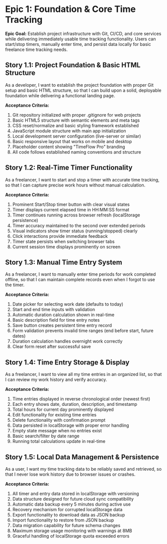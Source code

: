 # Epic 1: Foundation & Core Time Tracking

**Epic Goal:** Establish project infrastructure with Git, CI/CD, and core services while delivering immediately usable time tracking functionality. Users can start/stop timers, manually enter time, and persist data locally for basic freelance time tracking needs.

## Story 1.1: Project Foundation & Basic HTML Structure
As a developer,
I want to establish the project foundation with proper Git setup and basic HTML structure,
so that I can build upon a solid, deployable foundation while delivering a functional landing page.

**Acceptance Criteria:**
1. Git repository initialized with proper .gitignore for web projects
2. Basic HTML5 structure with semantic elements and meta tags
3. CSS reset/normalize and basic styling framework established
4. JavaScript module structure with main app initialization
5. Local development server configuration (live-server or similar)
6. Basic responsive layout that works on mobile and desktop
7. Placeholder content showing "TimeFlow Pro" branding
8. All code follows established naming conventions and structure

## Story 1.2: Real-Time Timer Functionality
As a freelancer,
I want to start and stop a timer with accurate time tracking,
so that I can capture precise work hours without manual calculation.

**Acceptance Criteria:**
1. Prominent Start/Stop timer button with clear visual states
2. Timer displays current elapsed time in HH:MM:SS format
3. Timer continues running across browser refresh (localStorage persistence)
4. Timer accuracy maintained to the second over extended periods
5. Visual indicators show timer status (running/stopped) clearly
6. Click interactions provide immediate feedback
7. Timer state persists when switching browser tabs
8. Current session time displays prominently on screen

## Story 1.3: Manual Time Entry System
As a freelancer,
I want to manually enter time periods for work completed offline,
so that I can maintain complete records even when I forgot to use the timer.

**Acceptance Criteria:**
1. Date picker for selecting work date (defaults to today)
2. Start and end time inputs with validation
3. Automatic duration calculation shown in real-time
4. Basic description field for time entry notes
5. Save button creates persistent time entry record
6. Form validation prevents invalid time ranges (end before start, future dates)
7. Duration calculation handles overnight work correctly
8. Clear form reset after successful save

## Story 1.4: Time Entry Storage & Display
As a freelancer,
I want to view all my time entries in an organized list,
so that I can review my work history and verify accuracy.

**Acceptance Criteria:**
1. Time entries displayed in reverse chronological order (newest first)
2. Each entry shows date, duration, description, and timestamp
3. Total hours for current day prominently displayed
4. Edit functionality for existing time entries
5. Delete functionality with confirmation prompt
6. Data persisted in localStorage with proper error handling
7. Empty state message when no entries exist
8. Basic search/filter by date range
9. Running total calculations update in real-time

## Story 1.5: Local Data Management & Persistence
As a user,
I want my time tracking data to be reliably saved and retrieved,
so that I never lose work history due to browser issues or crashes.

**Acceptance Criteria:**
1. All timer and entry data stored in localStorage with versioning
2. Data structure designed for future cloud sync compatibility
3. Automatic data backup every 5 minutes during active use
4. Recovery mechanism for corrupted localStorage data
5. Export functionality to download data as JSON backup
6. Import functionality to restore from JSON backup
7. Data migration capability for future schema changes
8. Maximum storage usage monitoring with warnings at 8MB
9. Graceful handling of localStorage quota exceeded errors
